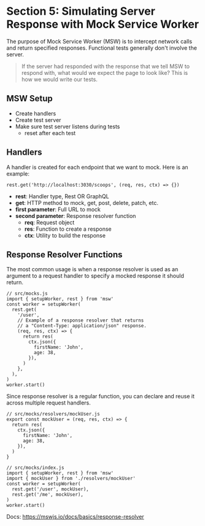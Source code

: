 # Section 5: Simulating Server Response with Mock Service Worker

The purpose of Mock Service Worker (MSW) is to intercept network calls and return specified responses. Functional tests generally don't involve the server.

> If the server had responded with the response that we tell MSW to respond with, what would we expect the page to look like? This is how we would write our tests.

## MSW Setup

- Create handlers
- Create test server
- Make sure test server listens during tests
  - reset after each test

## Handlers

A handler is created for each endpoint that we want to mock. Here is an example:

```JSX
rest.get('http://localhost:3030/scoops', (req, res, ctx) => {})
```

- **rest**: Handler type, Rest OR GraphQL
- **get**: HTTP method to mock, get, post, delete, patch, etc.
- **first parameter**: Full URL to mock
- **second parameter**: Response resolver function
  - **req**: Request object
  - **res**: Function to create a response
  - **ctx**: Utility to build the response

## Response Resolver Functions

The most common usage is when a response resolver is used as an argument to a request handler to specify a mocked response it should return.

```JSX
// src/mocks.js
import { setupWorker, rest } from 'msw'
const worker = setupWorker(
  rest.get(
    '/user',
    // Example of a response resolver that returns
    // a "Content-Type: application/json" response.
    (req, res, ctx) => {
      return res(
        ctx.json({
          firstName: 'John',
          age: 38,
        }),
      )
    },
  ),
)
worker.start()
```

Since response resolver is a regular function, you can declare and reuse it across multiple request handlers.

```JSX
// src/mocks/resolvers/mockUser.js
export const mockUser = (req, res, ctx) => {
  return res(
    ctx.json({
      firstName: 'John',
      age: 38,
    }),
  )
}

// src/mocks/index.js
import { setupWorker, rest } from 'msw'
import { mockUser } from './resolvers/mockUser'
const worker = setupWorker(
  rest.get('/user', mockUser),
  rest.get('/me', mockUser),
)
worker.start()
```

Docs: https://mswjs.io/docs/basics/response-resolver
